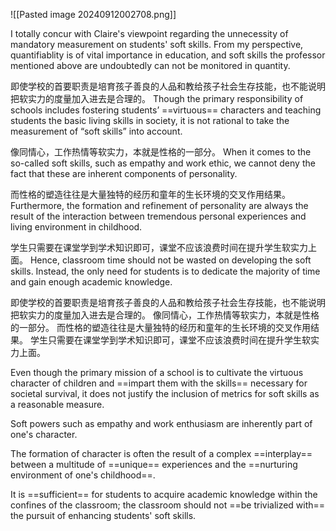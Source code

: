 ![[Pasted image 20240912002708.png]]

I totally concur with Claire's viewpoint regarding the unnecessity of mandatory measurement on students' soft skills.
From my perspective, quantifiablity is of vital importance in education, and soft skills the professor mentioned above are undoubtedly can not be monitored in quantity.

即使学校的首要职责是培育孩子善良的人品和教给孩子社会生存技能，也不能说明把软实力的度量加入进去是合理的。
Though the primary responsibility of schools includes fostering students’ ==virtuous== characters and teaching students the basic living skills in society, it is not rational to take the measurement of “soft skills” into account.

像同情心，工作热情等软实力，本就是性格的一部分。
When it comes to the so-called soft skills, such as empathy and work ethic, we cannot deny the fact that these are inherent components of personality.

而性格的塑造往往是大量独特的经历和童年的生长环境的交叉作用结果。
Furthermore, the formation and refinement of personality are always the result of the interaction between tremendous personal experiences and living environment in childhood.

学生只需要在课堂学到学术知识即可，课堂不应该浪费时间在提升学生软实力上面。
Hence, classroom time should not be wasted on developing the soft skills. Instead, the only need for students is to dedicate the majority of time and gain enough academic knowledge.


即使学校的首要职责是培育孩子善良的人品和教给孩子社会生存技能，也不能说明把软实力的度量加入进去是合理的。
像同情心，工作热情等软实力，本就是性格的一部分。
而性格的塑造往往是大量独特的经历和童年的生长环境的交叉作用结果。
学生只需要在课堂学到学术知识即可，课堂不应该浪费时间在提升学生软实力上面。


Even though the primary mission of a school is to cultivate the virtuous character of children and ==impart them with the skills== necessary for societal survival, it does not justify the inclusion of metrics for soft skills as a reasonable measure.

Soft powers such as empathy and work enthusiasm are inherently part of one's character.

The formation of character is often the result of a complex ==interplay== between a multitude of ==unique== experiences and the ==nurturing environment of one's childhood==.

It is ==sufficient== for students to acquire academic knowledge within the confines of the classroom; the classroom should not ==be trivialized with== the pursuit of enhancing students' soft skills.
